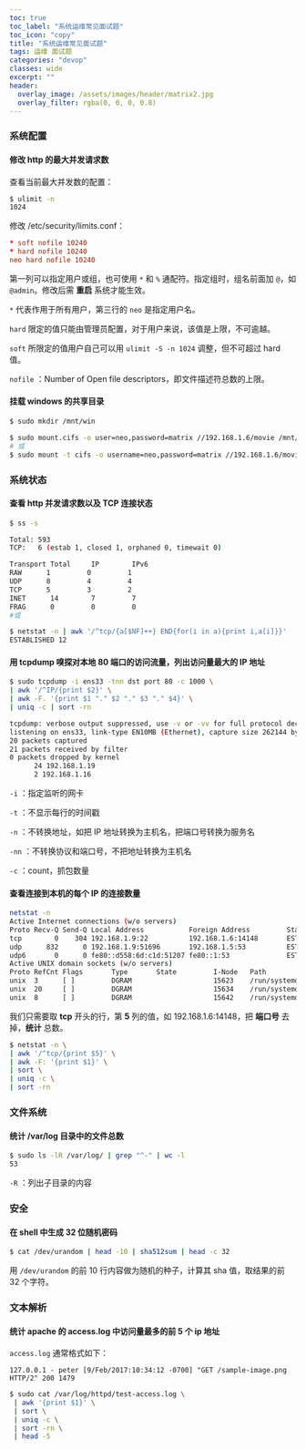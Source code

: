 ```yaml
---
toc: true
toc_label: "系统运维常见面试题"
toc_icon: "copy"
title: "系统运维常见面试题"
tags: 运维 面试题
categories: "devop"
classes: wide
excerpt: ""
header:
  overlay_image: /assets/images/header/matrix2.jpg
  overlay_filter: rgba(0, 0, 0, 0.8)
---
```



### 系统配置


#### 修改 http 的最大并发请求数

查看当前最大并发数的配置：

```bash
$ ulimit -n
1024
```

修改 /etc/security/limits.conf：

```conf
* soft nofile 10240
* hard nofile 10240
neo hard nofile 10240
```

第一列可以指定用户或组，也可使用 `*` 和 `%` 通配符。指定组时，组名前面加 `@`，如 `@admin`。修改后需 **重启** 系统才能生效。

`*` 代表作用于所有用户，第三行的 `neo` 是指定用户名。

`hard` 限定的值只能由管理员配置，对于用户来说，该值是上限，不可逾越。

`soft` 所限定的值用户自己可以用 `ulimit -S -n 1024` 调整，但不可超过 hard 值。

`nofile` ：Number of Open file descriptors，即文件描述符总数的上限。


#### 挂载 windows 的共享目录

```bash
$ sudo mkdir /mnt/win

$ sudo mount.cifs -o user=neo,password=matrix //192.168.1.6/movie /mnt/win
# 或
$ sudo mount -t cifs -o username=neo,password=matrix //192.168.1.6/movie /mnt/win
```








### 系统状态


#### 查看 http 并发请求数以及 TCP 连接状态

```bash
$ ss -s

Total: 593
TCP:   6 (estab 1, closed 1, orphaned 0, timewait 0)

Transport Total     IP        IPv6
RAW      1         0         1        
UDP      8         4         4        
TCP      5         3         2        
INET      14        7         7        
FRAG      0         0         0
#或

$ netstat -n | awk '/^tcp/{a[$NF]++} END{for(i in a){print i,a[i]}}'
ESTABLISHED 12
```


#### 用 tcpdump 嗅探对本地 80 端口的访问流量，列出访问量最大的 IP 地址

```bash
$ sudo tcpdump -i ens33 -tnn dst port 80 -c 1000 \
| awk '/^IP/{print $2}' \
| awk -F. '{print $1 "." $2 "." $3 "." $4}' \
| uniq -c | sort -rn

tcpdump: verbose output suppressed, use -v or -vv for full protocol decode
listening on ens33, link-type EN10MB (Ethernet), capture size 262144 bytes
20 packets captured
21 packets received by filter
0 packets dropped by kernel
      24 192.168.1.19
      2 192.168.1.16
```

`-i` ：指定监听的网卡

`-t` ：不显示每行的时间戳

`-n` ：不转换地址，如把 IP 地址转换为主机名，把端口号转换为服务名

`-nn` ：不转换协议和端口号，不把地址转换为主机名

`-c` ：count，抓包数量


#### 查看连接到本机的每个 IP 的连接数量

```bash
netstat -n
Active Internet connections (w/o servers)
Proto Recv-Q Send-Q Local Address           Foreign Address         State      
tcp        0    304 192.168.1.9:22          192.168.1.6:14148       ESTABLISHED
udp      832      0 192.168.1.9:51696       192.168.1.5:53          ESTABLISHED
udp6       0      0 fe80::d558:6d:c1d:51207 fe80::1:53              ESTABLISHED
Active UNIX domain sockets (w/o servers)
Proto RefCnt Flags       Type       State         I-Node   Path
unix  3      [ ]         DGRAM                    15623    /run/systemd/notify
unix  20     [ ]         DGRAM                    15634    /run/systemd/journal/dev-log
unix  8      [ ]         DGRAM                    15642    /run/systemd/journal/socket
```

我们只需要取 **tcp** 开头的行，第 **5** 列的值，如 192.168.1.6:14148，把 **端口号** 去掉，**统计** 总数。

```bash
$ netstat -n \
| awk '/^tcp/{print $5}' \
| awk -F: '{print $1}' \
| sort \
| uniq -c \
| sort -rn
```














### 文件系统


#### 统计 /var/log 目录中的文件总数

```bash
$ sudo ls -lR /var/log/ | grep "^-" | wc -l
53
```

`-R` ：列出子目录的内容

















### 安全


#### 在 shell 中生成 32 位随机密码

```bash
$ cat /dev/urandom | head -10 | sha512sum | head -c 32
```

用 `/dev/urandom` 的前 10 行内容做为随机的种子，计算其 sha 值，取结果的前 32 个字符。














### 文本解析


#### 统计 apache 的 access.log 中访问量最多的前 5 个 ip 地址

`access.log` 通常格式如下：

```
127.0.0.1 - peter [9/Feb/2017:10:34:12 -0700] "GET /sample-image.png HTTP/2" 200 1479
```

```bash
$ sudo cat /var/log/httpd/test-access.log \
 | awk '{print $1}' \
 | sort \
 | uniq -c \
 | sort -rn \
 | head -5
```
